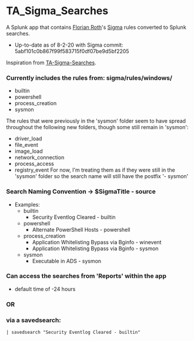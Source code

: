# TA_Sigma_Searches
A Splunk app that contains [Florian Roth](https://twitter.com/Cyb3rOps)'s [Sigma](https://github.com/Neo23x0/sigma) rules converted to Splunk searches.
* Up-to-date as of 8-2-20 with Sigma commit: 5abf101c0b867f99f583715f0df07be9d5bf2205

Inspiration from [TA-Sigma-Searches](https://github.com/dstaulcu/TA-Sigma-Searches).
### Currently includes the rules from: sigma/rules/windows/
* builtin
* powershell
* process_creation
* sysmon

The rules that were previously in the 'sysmon' folder seem to have spread throughout the following new folders, though some still remain in 'sysmon':
* driver_load
* file_event
* image_load
* network_connection
* process_access
* registry_event
For now, I'm treating them as if they were still in the 'sysmon' folder so the search name will still have the postfix '- sysmon'

### Search Naming Convention -> $SigmaTitle - source
* Examples:
    * builtin
        * Security Eventlog Cleared - builtin
    * powershell
        * Alternate PowerShell Hosts - powershell
    * process_creation
        * Application Whitelisting Bypass via Bginfo - winevent
        * Application Whitelisting Bypass via Bginfo - sysmon
    * sysmon
        * Executable in ADS - sysmon

### Can access the searches from 'Reports' within the app
* default time of -24 hours
### OR 
### via a savedsearch:
```
| savedsearch "Security Eventlog Cleared - builtin"
```
